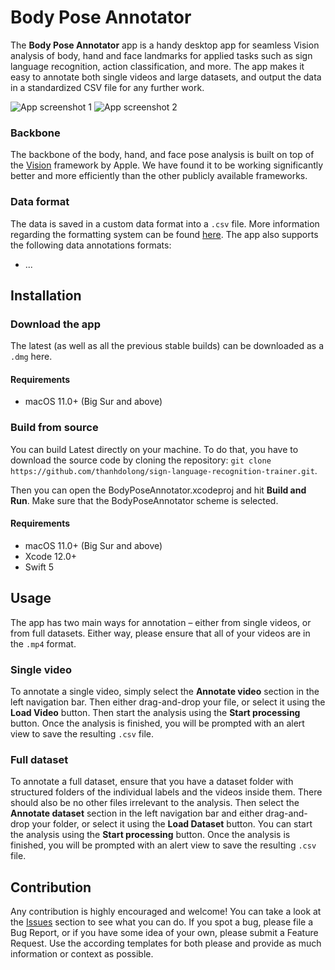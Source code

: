 # Body Pose Annotator

The **Body Pose Annotator** app is a handy desktop app for seamless Vision analysis of body, hand and face landmarks for applied tasks such as sign language recognition, action classification, and more. The app makes it easy to annotate both single videos and large datasets, and output the data in a standardized CSV file for any further work.

![App screenshot 1](http://data.matsworld.io/body-pose-annotator/screenshot1.png)
![App screenshot 2](http://data.matsworld.io/body-pose-annotator/screenshot2.png)

### Backbone

The backbone of the body, hand, and face pose analysis is built on top of the [Vision](https://developer.apple.com/documentation/vision) framework by Apple. We have found it to be working significantly better and more efficiently than the other publicly available frameworks.

### Data format

The data is saved in a custom data format into a `.csv` file. More information regarding the formatting system can be found [here](data_format.md). The app also supports the following data annotations formats:

- ...

## Installation

### Download the app

The latest (as well as all the previous stable builds) can be downloaded as a `.dmg` here.

#### Requirements

- macOS 11.0+ (Big Sur and above)

### Build from source

You can build Latest directly on your machine. To do that, you have to download the source code by cloning the repository: `git clone https://github.com/thanhdolong/sign-language-recognition-trainer.git`.

Then you can open the BodyPoseAnnotator.xcodeproj and hit **Build and Run**. Make sure that the BodyPoseAnnotator scheme is selected.

#### Requirements

- macOS 11.0+ (Big Sur and above)
- Xcode 12.0+
- Swift 5

## Usage

The app has two main ways for annotation – either from single videos, or from full datasets. Either way, please ensure that all of your videos are in the `.mp4` format.

### Single video

To annotate a single video, simply select the **Annotate video** section in the left navigation bar. Then either drag-and-drop your file, or select it using the **Load Video** button. Then start the analysis using the **Start processing** button. Once the analysis is finished, you will be prompted with an alert view to save the resulting `.csv` file.

### Full dataset

To annotate a full dataset, ensure that you have a dataset folder with structured folders of the individual labels and the videos inside them. There should also be no other files irrelevant to the analysis. Then select the **Annotate dataset** section in the left navigation bar and either drag-and-drop your folder, or select it using the **Load Dataset** button. You can start the analysis using the **Start processing** button. Once the analysis is finished, you will be prompted with an alert view to save the resulting `.csv` file.

## Contribution

Any contribution is highly encouraged and welcome! You can take a look at the [Issues](https://github.com/thanhdolong/sign-language-recognition-trainer/issues) section to see what you can do. If you spot a bug, please file a Bug Report, or if you have some idea of your own, please submit a Feature Request. Use the according templates for both please and provide as much information or context as possible.
